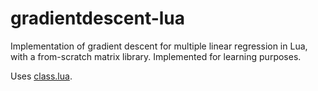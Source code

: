 # gradientdescent-lua

Implementation of gradient descent for multiple linear regression in Lua, with a from-scratch matrix library. Implemented for learning purposes.

Uses [class.lua](https://github.com/jonstoler/class.lua).
